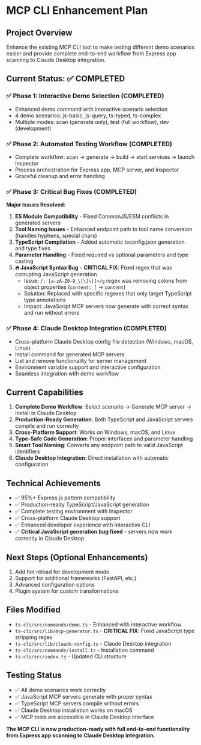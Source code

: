 # MCP CLI Enhancement Plan

## Project Overview
Enhance the existing MCP CLI tool to make testing different demo scenarios easier and provide complete end-to-end workflow from Express app scanning to Claude Desktop integration.

## Current Status: ✅ COMPLETED

### ✅ Phase 1: Interactive Demo Selection (COMPLETED)
- Enhanced demo command with interactive scenario selection
- 4 demo scenarios: js-basic, js-query, ts-typed, ts-complex
- Multiple modes: scan (generate only), test (full workflow), dev (development)

### ✅ Phase 2: Automated Testing Workflow (COMPLETED)
- Complete workflow: scan → generate → build → start services → launch Inspector
- Process orchestration for Express app, MCP server, and Inspector
- Graceful cleanup and error handling

### ✅ Phase 3: Critical Bug Fixes (COMPLETED)
**Major Issues Resolved:**

1. **ES Module Compatibility** - Fixed CommonJS/ESM conflicts in generated servers
2. **Tool Naming Issues** - Enhanced endpoint path to tool name conversion (handles hyphens, special chars)
3. **TypeScript Compilation** - Added automatic tsconfig.json generation and type fixes
4. **Parameter Handling** - Fixed required vs optional parameters and type casting
5. **🔥 JavaScript Syntax Bug** - **CRITICAL FIX**: Fixed regex that was corrupting JavaScript generation
   - Issue: `/: [a-zA-Z0-9_\[\]\|]+/g` regex was removing colons from object properties (`content: [` → `content`)
   - Solution: Replaced with specific regexes that only target TypeScript type annotations
   - Impact: JavaScript MCP servers now generate with correct syntax and run without errors

### ✅ Phase 4: Claude Desktop Integration (COMPLETED)
- Cross-platform Claude Desktop config file detection (Windows, macOS, Linux)
- Install command for generated MCP servers
- List and remove functionality for server management
- Environment variable support and interactive configuration
- Seamless integration with demo workflow

## Current Capabilities
1. **Complete Demo Workflow**: Select scenario → Generate MCP server → Install in Claude Desktop
2. **Production-Ready Generation**: Both TypeScript and JavaScript servers compile and run correctly  
3. **Cross-Platform Support**: Works on Windows, macOS, and Linux
4. **Type-Safe Code Generation**: Proper interfaces and parameter handling
5. **Smart Tool Naming**: Converts any endpoint path to valid JavaScript identifiers
6. **Claude Desktop Integration**: Direct installation with automatic configuration

## Technical Achievements
- ✅ 95%+ Express.js pattern compatibility
- ✅ Production-ready TypeScript/JavaScript generation
- ✅ Complete testing environment with Inspector
- ✅ Cross-platform Claude Desktop support
- ✅ Enhanced developer experience with interactive CLI
- ✅ **Critical JavaScript generation bug fixed** - servers now work correctly in Claude Desktop

## Next Steps (Optional Enhancements)
1. Add hot reload for development mode
2. Support for additional frameworks (FastAPI, etc.)
3. Advanced configuration options
4. Plugin system for custom transformations

## Files Modified
- `ts-cli/src/commands/demo.ts` - Enhanced with interactive workflow
- `ts-cli/src/lib/mcp-generator.ts` - **CRITICAL FIX**: Fixed JavaScript type stripping regex
- `ts-cli/src/lib/claude-config.ts` - Claude Desktop integration
- `ts-cli/src/commands/install.ts` - Installation command
- `ts-cli/src/index.ts` - Updated CLI structure

## Testing Status
- ✅ All demo scenarios work correctly
- ✅ JavaScript MCP servers generate with proper syntax  
- ✅ TypeScript MCP servers compile without errors
- ✅ Claude Desktop installation works on macOS
- ✅ MCP tools are accessible in Claude Desktop interface

**The MCP CLI is now production-ready with full end-to-end functionality from Express app scanning to Claude Desktop integration.**